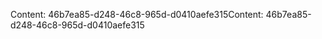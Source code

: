 <span data-ttu-id="a6de0-101">Content: 46b7ea85-d248-46c8-965d-d0410aefe315</span><span class="sxs-lookup"><span data-stu-id="a6de0-101">Content: 46b7ea85-d248-46c8-965d-d0410aefe315</span></span>